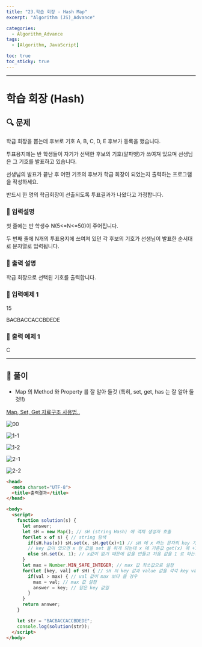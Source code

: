 ```yaml
---
title: "23.학습 회장 - Hash Map"
excerpt: "Algorithm (JS)_Advance"

categories:
  - Algorithm_Advance
tags:
  - [Algorithm, JavaScript]

toc: true
toc_sticky: true
---
```


---


# 학습 회장 (Hash)

##  🔍 문제  

학급 회장을 뽑는데 후보로 기호 A, B, C, D, E 후보가 등록을 했습니다.  

투표용지에는  반  학생들이  자기가  선택한  후보의  기호(알파벳)가  쓰여져  있으며  선생님은  그 기호를 발표하고 있습니다.  

선생님의  발표가  끝난  후  어떤  기호의  후보가  학급  회장이  되었는지  출력하는  프로그램을  작성하세요.   

반드시 한 명의 학급회장이 선출되도록 투표결과가 나왔다고 가정합니다.


### 🔹 입력설명
첫 줄에는 반 학생수 N(5<=N<=50)이 주어집니다.  

두 번째 줄에 N개의 투표용지에 쓰여져 있던 각 후보의 기호가 선생님이 발표한 순서대로 문자열로 입력됩니다.

### 🔹 출력 설명
학급 회장으로 선택된 기호를 출력합니다.  


### 🔹 입력예제 1
15  

BACBACCACCBDEDE

### 🔹 출력 예제 1
C


----

##  📌 풀이

- Map 의 Method 와 Property 를 잘 알아 둘것 (특히, set, get, has 는 잘 알아 둘것!!)  

[Map, Set, Get 자료구조 사용법..](https://ko.javascript.info/map-set)

![00](https://user-images.githubusercontent.com/28912774/117593621-4e6e2d00-b177-11eb-8198-003227f7e4a3.jpg)

![1-1](https://user-images.githubusercontent.com/28912774/117593664-647bed80-b177-11eb-8e61-f41a64741f72.png)


![1-2](https://user-images.githubusercontent.com/28912774/117593692-65ad1a80-b177-11eb-95e8-70b14d7e4119.png)


![2-1](https://user-images.githubusercontent.com/28912774/117593711-66de4780-b177-11eb-9c6d-a3bbe873667e.png)


![2-2](https://user-images.githubusercontent.com/28912774/117593727-6776de00-b177-11eb-96b7-e89fb82bec24.png)



```html
<head>
  <meta charset="UTF-8">
  <title>출력결과</title>
</head>

<body>
  <script>
    function solution(s) {
      let answer;
      let sH = new Map(); // sH (string Hash) 에 객체 생성자 호출
      for(let x of s) { // string 탐색
        if(sH.has(x)) sH.set(x, sH.get(x)+1) // sH 에 x 라는 문자의 key 가 있는지 물어보는거 존재하면 true, 없으면 false
        // key 값이 있으면 x 란 값을 set 을 하게 되는데 x 에 기존값 get(x) 에 +1 하라는것임
        else sH.set(x, 1); // x값이 없기 때문에 값을 만들고 처음 값을 1 로 하는것 
      }
      let max = Number.MIN_SAFE_INTEGER; // max 값 최소값으로 설정
      for(let [key, val] of sH) { // sH 의 key 값과 value 값을 각각 key val 에 할당
        if(val > max) { // val 값이 max 보다 클 경우
          max = val; // max 값 설정
          answer = key; // 답은 key 값임
        }
      }
      return answer;
    }

    let str = "BACBACCACCBDEDE";
    console.log(solution(str));
  </script>
</body>
```

